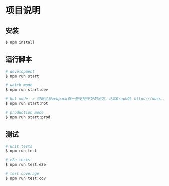 # 项目说明

## 安装

```bash
$ npm install
```

## 运行脚本

```bash
# development
$ npm run start

# watch mode
$ npm run start:dev

# hot mode -> 但是注意webpack有一些支持不好的地方，比如GraphQL https://docs.nestjs.cn/8/recipes?id=%e7%83%ad%e9%87%8d%e8%bd%bd
$ npm run start:hot

# production mode
$ npm run start:prod
```

## 测试

```bash
# unit tests
$ npm run test

# e2e tests
$ npm run test:e2e

# test coverage
$ npm run test:cov
```

